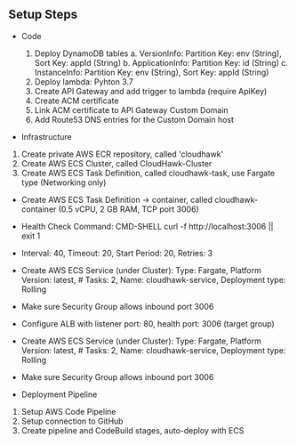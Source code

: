 ## Setup Steps

-   Code

    1.  Deploy DynamoDB tables
        a. VersionInfo: Partition Key: env (String), Sort Key: appId (String)
        b. ApplicationInfo: Partition Key: id (String)
        c. InstanceInfo: Partition Key: env (String), Sort Key: appId (String)
    2.  Deploy lambda: Pyhton 3.7
    3.  Create API Gateway and add trigger to lambda (require ApiKey)
    4.  Create ACM certificate
    5.  Link ACM certificate to API Gateway Custom Domain
    6.  Add Route53 DNS entries for the Custom Domain host

-   Infrastructure

1.  Create private AWS ECR repository, called 'cloudhawk'
2.  Create AWS ECS Cluster, called CloudHawk-Cluster
3.  Create AWS ECS Task Definition, called cloudhawk-task, use Fargate type (Networking only)

-   Create AWS ECS Task Definition -> container, called cloudhawk-container (0.5 vCPU, 2 GB RAM, TCP port 3006)
-   Health Check Command: CMD-SHELL curl -f http://localhost:3006 || exit 1
-   Interval: 40, Timeout: 20, Start Period: 20, Retries: 3

-   Create AWS ECS Service (under Cluster): Type: Fargate, Platform Version: latest, # Tasks: 2, Name: cloudhawk-service, Deployment type: Rolling
-   Make sure Security Group allows inbound port 3006
-   Configure ALB with listener port: 80, health port: 3006 (target group)

-   Create AWS ECS Service (under Cluster): Type: Fargate, Platform Version: latest, # Tasks: 2, Name: cloudhawk-service, Deployment type: Rolling
-   Make sure Security Group allows inbound port 3006

-   Deployment Pipeline

1.  Setup AWS Code Pipeline
2.  Setup connection to GitHub
3.  Create pipeline and CodeBuild stages, auto-deploy with ECS

